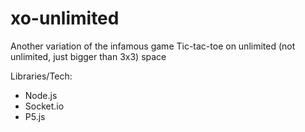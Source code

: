 # xo-unlimited
Another variation of the infamous game Tic-tac-toe on unlimited (not unlimited, just bigger than 3x3) space

Libraries/Tech:
- Node.js
- Socket.io
- P5.js
